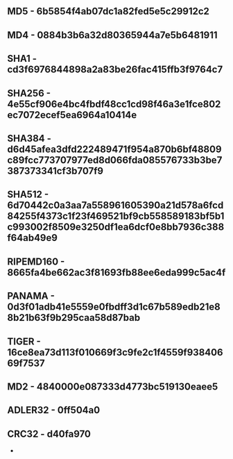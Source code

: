 MD5 - 6b5854f4ab07dc1a82fed5e5c29912c2
-
MD4 - 0884b3b6a32d80365944a7e5b6481911
-
SHA1 - cd3f6976844898a2a83be26fac415ffb3f9764c7
-
SHA256 - 4e55cf906e4bc4fbdf48cc1cd98f46a3e1fce802ec7072ecef5ea6964a10414e
-
SHA384 - d6d45afea3dfd222489471f954a870b6bf48809c89fcc773707977ed8d066fda085576733b3be7387373341cf3b707f9
-
SHA512 - 6d70442c0a3aa7a558961605390a21d578a6fcd84255f4373c1f23f469521bf9cb558589183bf5b1c993002f8509e3250df1ea6dcf0e8bb7936c388f64ab49e9
-
RIPEMD160 - 8665fa4be662ac3f81693fb88ee6eda999c5ac4f
-
PANAMA - 0d3f01adb41e5559e0fbdff3d1c67b589edb21e88b21b63f9b295caa58d87bab
-
TIGER - 16ce8ea73d113f010669f3c9fe2c1f4559f93840669f7537
-
MD2 - 4840000e087333d4773bc519130eaee5
-
ADLER32 - 0ff504a0
-
CRC32 - d40fa970
-
-
